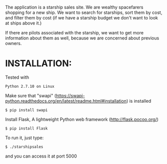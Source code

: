 The application is a starship sales site. We are wealthy spacefarers shopping
for a new ship. We want to search for starships, sort them by cost, and filter
them by cost (if we have a starship budget we don't want to look at ships above
it.)

If there are pilots associated with the starship, we want to get more
information about them as well, because we are concerned about previous owners.

INSTALLATION:
=============

Tested with

	Python 2.7.10 on Linux

Make sure that "swapi" (https://swapi-python.readthedocs.org/en/latest/readme.html#installation) is installed

	$ pip install swapi

Install Flask, A lightweight Python web framework (http://flask.pocoo.org/)

	$ pip install Flask

To run it, just type:

	$ ./starshipsales

and you can access it at port 5000

